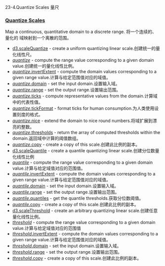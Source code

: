23-4.Quantize Scales 量尺

### [](https://github.com/d3/d3/blob/main/API.md#quantize-scales)[Quantize Scales](https://github.com/d3/d3-scale/blob/v4.0.2/README.md#quantize-scales)

Map a continuous, quantitative domain to a discrete range.
将一个连续的、 量化的 域映射到一个离散的范围。

-   [d3.scaleQuantize](https://github.com/d3/d3-scale/blob/v4.0.2/README.md#scaleQuantize) - create a uniform quantizing linear scale.创建统一的量化线性尺。
-   [*quantize*](https://github.com/d3/d3-scale/blob/v4.0.2/README.md#_quantize) - compute the range value corresponding to a given domain value.创建统一的量化线性比例。
-   [*quantize*.invertExtent](https://github.com/d3/d3-scale/blob/v4.0.2/README.md#quantize_invertExtent) - compute the domain values corresponding to a given range value.计算与给定范围值对应的域值。
-   [*quantize*.domain](https://github.com/d3/d3-scale/blob/v4.0.2/README.md#quantize_domain) - set the input domain.设置输入域。
-   [*quantize*.range](https://github.com/d3/d3-scale/blob/v4.0.2/README.md#quantize_range) - set the output range.设置输出范围。
-   [*quantize*.ticks](https://github.com/d3/d3-scale/blob/v4.0.2/README.md#quantize_ticks) - compute representative values from the domain.计算域中的代表性值。
-   [*quantize*.tickFormat](https://github.com/d3/d3-scale/blob/v4.0.2/README.md#quantize_tickFormat) - format ticks for human consumption.为人类使用设置刻度的格式。
-   [*quantize*.nice](https://github.com/d3/d3-scale/blob/v4.0.2/README.md#quantize_nice) - extend the domain to nice round numbers.将域扩展到漂亮的整数。
-   [*quantize*.thresholds](https://github.com/d3/d3-scale/blob/v4.0.2/README.md#quantize_thresholds) - return the array of computed thresholds within the domain.返回域中计算的阈值数组。
-   [*quantize*.copy](https://github.com/d3/d3-scale/blob/v4.0.2/README.md#quantize_copy) - create a copy of this scale.创建此比例的副本。
-   [d3.scaleQuantile](https://github.com/d3/d3-scale/blob/v4.0.2/README.md#scaleQuantile) - create a quantile quantizing linear scale.创建分位数量化线性比例
-   [*quantile*](https://github.com/d3/d3-scale/blob/v4.0.2/README.md#_quantile) - compute the range value corresponding to a given domain value.计算与给定域值对应的范围值。
-   [*quantile*.invertExtent](https://github.com/d3/d3-scale/blob/v4.0.2/README.md#quantile_invertExtent) - compute the domain values corresponding to a given range value.计算与给定范围值对应的域值。
-   [*quantile*.domain](https://github.com/d3/d3-scale/blob/v4.0.2/README.md#quantile_domain) - set the input domain.设置输入域。
-   [*quantile*.range](https://github.com/d3/d3-scale/blob/v4.0.2/README.md#quantile_range) - set the output range.设置输出范围。
-   [*quantile*.quantiles](https://github.com/d3/d3-scale/blob/v4.0.2/README.md#quantile_quantiles) - get the quantile thresholds.获取分位数阈值。
-   [*quantile*.copy](https://github.com/d3/d3-scale/blob/v4.0.2/README.md#quantile_copy) - create a copy of this scale.创建此比例的副本。
-   [d3.scaleThreshold](https://github.com/d3/d3-scale/blob/v4.0.2/README.md#scaleThreshold) - create an arbitrary quantizing linear scale.创建任意量化线性比例。
-   [*threshold*](https://github.com/d3/d3-scale/blob/v4.0.2/README.md#_threshold) - compute the range value corresponding to a given domain value.计算与给定域值对应的范围值
-   [*threshold*.invertExtent](https://github.com/d3/d3-scale/blob/v4.0.2/README.md#threshold_invertExtent) - compute the domain values corresponding to a given range value.计算与给定范围值对应的域值。
-   [*threshold*.domain](https://github.com/d3/d3-scale/blob/v4.0.2/README.md#threshold_domain) - set the input domain.设置输入域。
-   [*threshold*.range](https://github.com/d3/d3-scale/blob/v4.0.2/README.md#threshold_range) - set the output range.设置输出范围。
-   [*threshold*.copy](https://github.com/d3/d3-scale/blob/v4.0.2/README.md#threshold_copy) - create a copy of this scale.创建此比例的副本。